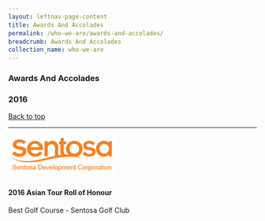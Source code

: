 ```yaml
---
layout: leftnav-page-content
title: Awards And Accolades
permalink: /who-we-are/awards-and-accolades/
breadcrumb: Awards And Accolades
collection_name: who-we-are
---
```

### **Awards And Accolades**


<div class="row">
    <h3><strong>2016</strong></h3>
    <a class="is-pulld-right" href="#awardsandaccolades">Back to top</a>
</div>
<hr/>
<!--Row example-->
<div class="row">
    <div class="col is-4">
        <img src="/images/sentosa.png" class="image is-rounded"/>
    </div>
    <div class="col is-8">
        <h4>2016 Asian Tour Roll of Honour</h4>
        <p>Best Golf Course - Sentosa Golf Club</p>
    </div>
</div>